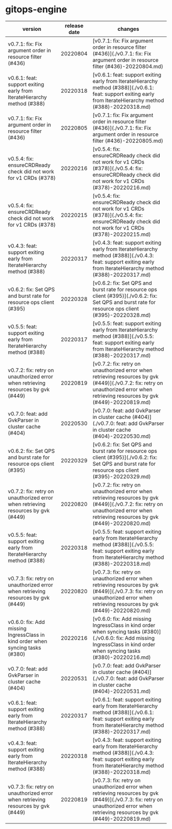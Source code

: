 # gitops-engine	


|version|release date|changes|
|---|---|---|
|v0.7.1: fix: Fix argument order in resource filter (#436)|20220804|[v0.7.1: fix: Fix argument order in resource filter (#436)](./v0.7.1: fix: Fix argument order in resource filter (#436)-20220804.md)|
|v0.6.1: feat: support exiting early from IterateHierarchy method (#388)|20220318|[v0.6.1: feat: support exiting early from IterateHierarchy method (#388)](./v0.6.1: feat: support exiting early from IterateHierarchy method (#388)-20220318.md)|
|v0.7.1: fix: Fix argument order in resource filter (#436)|20220805|[v0.7.1: fix: Fix argument order in resource filter (#436)](./v0.7.1: fix: Fix argument order in resource filter (#436)-20220805.md)|
|v0.5.4: fix: ensureCRDReady check did not work for v1 CRDs (#378)|20220216|[v0.5.4: fix: ensureCRDReady check did not work for v1 CRDs (#378)](./v0.5.4: fix: ensureCRDReady check did not work for v1 CRDs (#378)-20220216.md)|
|v0.5.4: fix: ensureCRDReady check did not work for v1 CRDs (#378)|20220215|[v0.5.4: fix: ensureCRDReady check did not work for v1 CRDs (#378)](./v0.5.4: fix: ensureCRDReady check did not work for v1 CRDs (#378)-20220215.md)|
|v0.4.3: feat: support exiting early from IterateHierarchy method (#388)|20220317|[v0.4.3: feat: support exiting early from IterateHierarchy method (#388)](./v0.4.3: feat: support exiting early from IterateHierarchy method (#388)-20220317.md)|
|v0.6.2: fix: Set QPS and burst rate for resource ops client (#395)|20220328|[v0.6.2: fix: Set QPS and burst rate for resource ops client (#395)](./v0.6.2: fix: Set QPS and burst rate for resource ops client (#395)-20220328.md)|
|v0.5.5: feat: support exiting early from IterateHierarchy method (#388)|20220317|[v0.5.5: feat: support exiting early from IterateHierarchy method (#388)](./v0.5.5: feat: support exiting early from IterateHierarchy method (#388)-20220317.md)|
|v0.7.2: fix: retry on unauthorized error when retrieving resources by gvk (#449)|20220819|[v0.7.2: fix: retry on unauthorized error when retrieving resources by gvk (#449)](./v0.7.2: fix: retry on unauthorized error when retrieving resources by gvk (#449)-20220819.md)|
|v0.7.0: feat: add GvkParser in cluster cache (#404)|20220530|[v0.7.0: feat: add GvkParser in cluster cache (#404)](./v0.7.0: feat: add GvkParser in cluster cache (#404)-20220530.md)|
|v0.6.2: fix: Set QPS and burst rate for resource ops client (#395)|20220329|[v0.6.2: fix: Set QPS and burst rate for resource ops client (#395)](./v0.6.2: fix: Set QPS and burst rate for resource ops client (#395)-20220329.md)|
|v0.7.2: fix: retry on unauthorized error when retrieving resources by gvk (#449)|20220820|[v0.7.2: fix: retry on unauthorized error when retrieving resources by gvk (#449)](./v0.7.2: fix: retry on unauthorized error when retrieving resources by gvk (#449)-20220820.md)|
|v0.5.5: feat: support exiting early from IterateHierarchy method (#388)|20220318|[v0.5.5: feat: support exiting early from IterateHierarchy method (#388)](./v0.5.5: feat: support exiting early from IterateHierarchy method (#388)-20220318.md)|
|v0.7.3: fix: retry on unauthorized error when retrieving resources by gvk (#449)|20220820|[v0.7.3: fix: retry on unauthorized error when retrieving resources by gvk (#449)](./v0.7.3: fix: retry on unauthorized error when retrieving resources by gvk (#449)-20220820.md)|
|v0.6.0: fix: Add missing IngressClass in kind order when syncing tasks (#380)|20220216|[v0.6.0: fix: Add missing IngressClass in kind order when syncing tasks (#380)](./v0.6.0: fix: Add missing IngressClass in kind order when syncing tasks (#380)-20220216.md)|
|v0.7.0: feat: add GvkParser in cluster cache (#404)|20220531|[v0.7.0: feat: add GvkParser in cluster cache (#404)](./v0.7.0: feat: add GvkParser in cluster cache (#404)-20220531.md)|
|v0.6.1: feat: support exiting early from IterateHierarchy method (#388)|20220317|[v0.6.1: feat: support exiting early from IterateHierarchy method (#388)](./v0.6.1: feat: support exiting early from IterateHierarchy method (#388)-20220317.md)|
|v0.4.3: feat: support exiting early from IterateHierarchy method (#388)|20220318|[v0.4.3: feat: support exiting early from IterateHierarchy method (#388)](./v0.4.3: feat: support exiting early from IterateHierarchy method (#388)-20220318.md)|
|v0.7.3: fix: retry on unauthorized error when retrieving resources by gvk (#449)|20220819|[v0.7.3: fix: retry on unauthorized error when retrieving resources by gvk (#449)](./v0.7.3: fix: retry on unauthorized error when retrieving resources by gvk (#449)-20220819.md)|

